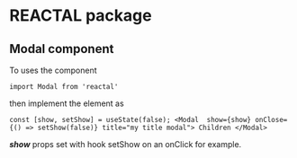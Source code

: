# REACTAL package

## Modal component

To uses the component

`import Modal from 'reactal'`

then implement the element as

`const [show, setShow] = useState(false);
 <Modal  show={show} onClose={() => setShow(false)} title="my title modal">
        Children
    </Modal>
`


***show*** props set with hook setShow on an onClick for example. 
